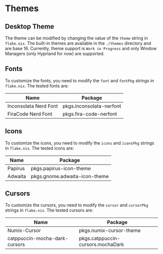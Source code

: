 # Themes

## Desktop Theme

The theme can be modified by changing the value of the `theme` string in `flake.nix`. The built-in themes are available in the `./themes` directory and are base 16. Currently, theme support is `Work in Progress` and only Window Managers (only Hyprland for now) are supported.

## Fonts

To customize the fonts, you need to modify the `font` and `fontPkg` strings in `flake.nix`. The tested fonts are:

| Name                  | Package                  |
| --------------------- | ------------------------ |
| Inconsolata Nerd Font | pkgs.inconsolata-nerfont |
| FiraCode Nerd Font    | pkgs.fira-code-nerfont   |

## Icons

To customize the icons, you need to modify the `icons` and `iconsPkg` strings in `flake.nix`. The tested icons are:

| Name    | Package                       |
| ------- | ----------------------------- |
| Papirus | pkgs.papirus-icon-theme       |
| Adwaita | pkgs.gnome.adwaita-icon-theme |

## Cursors

To customize the cursors, you need to modify the `cursor` and `cursorPkg` strings in `flake.nix`. The tested cursors are:

| Name                          | Package                           |
| ----------------------------- | --------------------------------- |
| Numix-Cursor                  | pkgs.numix-cursor-theme           |
| catppuccin-mocha-dark-cursors | pkgs.catppuccin-cursors.mochaDark |

